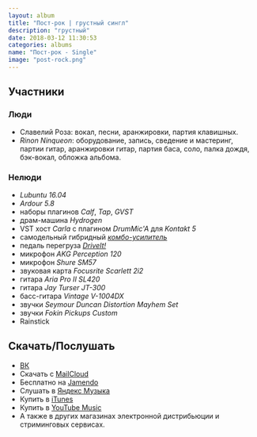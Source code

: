 ```yaml
---
layout: album
title: "Пост-рок | грустный сингл"
description: "грустный"
date: 2018-03-12 11:30:53
categories: albums
name: "Пост-рок - Single"
image: "post-rock.png"
---
```


## Участники  

### Люди  
* Славелий Роза: вокал, песни, аранжировки, партия клавишных.
* *Rinon Ninqueon*: оборудование, запись, сведение и мастеринг, партии гитар, аранжировки гитар, партия баса, соло, палка дождя, бэк-вокал, обложка альбома.

### Нелюди
- *Lubuntu 16.04*
- *Ardour 5.8*
- наборы плагинов *Calf*, *Tap*, *GVST*
- драм-машина *Hydrogen*
- VST хост *Carla* с плагином *DrumMic'A* для *Kontakt 5*
- самодельный гибридный *[комбо-усилитель](http://rinonninqueon.ru/schematics/cabinet_3/)*
- педаль перегруза *[DriveIt!](http://rinonninqueon.ru/schematics/DriveIt_complete/)*
- микрофон *AKG Perception 120*
- микрофон *Shure SM57*
- звуковая карта *Focusrite Scarlett 2i2*
- гитара *Aria Pro II SL420*
- гитара *Jay Turser JT-300*
- басс-гитара *Vintage V-1004DX*
- звучки *Seymour Duncan Distortion Mayhem Set*
- звучки *Fokin Pickups Custom*
- Rainstick

## Скачать/Послушать
- [ВК](https://vk.com/muzgruppa)
- Скачать с [MailCloud](https://cloud.mail.ru/public/WDoa%2F4BSpTBxY7)
- Бесплатно на [Jamendo](https://www.jamendo.com/album/175493/post-rok-single)
- Слушать в [Яндекс Музыка](https://music.yandex.ru/album/5141462)
- Купить в [iTunes](https://music.apple.com/ru/album/%D0%BF%D0%BE%D1%81%D1%82-%D1%80%D0%BE%D0%BA-single/1363986287)
- Купить в [YouTube Music](https://music.youtube.com/playlist?list=OLAK5uy_lKRGllMwp5ke9uykVWVnB77P-5b1Jwq94)
- А также в других магазинах электронной дистрибьюции и стриминговых сервисах.